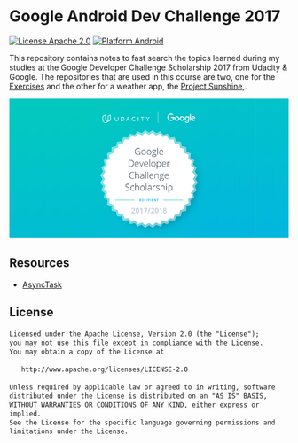 ﻿# Google Android Dev Challenge 2017

[![License Apache 2.0](https://img.shields.io/badge/license-Apache%202.0-green.svg)](https://github.com/fjoglar/android-dev-challenge/blob/master/LICENSE.txt)
[![Platform Android](https://img.shields.io/badge/platform-Android-blue.svg)](https://www.android.com)

This repository contains notes to fast search the topics learned during my studies at the Google Developer Challenge Scholarship 2017 from Udacity & Google. The repositories that are used in this course are two, one for the [Exercises](https://github.com/udacity/ud851-Exercises) and the other for a weather app, the [Project Sunshine](https://github.com/udacity/ud851-Sunshine),.

![Google Developer Challenge Scholarship badge](https://raw.githubusercontent.com/kalxasath/android-dev-challenge-2017/master/assets/android-dev-challenge-badge.png)


## Resources

* [AsyncTask](https://github.com/kalxasath/android-dev-challenge-2017/blob/master/articles/AsyncTask.md)


## License

```
Licensed under the Apache License, Version 2.0 (the "License");
you may not use this file except in compliance with the License.
You may obtain a copy of the License at

   http://www.apache.org/licenses/LICENSE-2.0

Unless required by applicable law or agreed to in writing, software
distributed under the License is distributed on an "AS IS" BASIS,
WITHOUT WARRANTIES OR CONDITIONS OF ANY KIND, either express or implied.
See the License for the specific language governing permissions and
limitations under the License.
```

